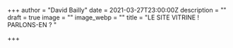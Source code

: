 +++
author = "David Bailly"
date = 2021-03-27T23:00:00Z
description = ""
draft = true
image = ""
image_webp = ""
title = "LE SITE VITRINE ! PARLONS-EN ? "

+++
